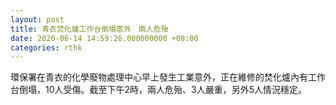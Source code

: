 ```yaml
---
layout: post
title: 青衣焚化爐工作台倒塌意外　兩人危殆
date: 2020-06-14 14:59:26.000000000 +08:00
categories: rthk
---
```


環保署在青衣的化學廢物處理中心早上發生工業意外，正在維修的焚化爐內有工作台倒塌，10人受傷。截至下午2時，兩人危殆、3人嚴重，另外5人情況穩定。
